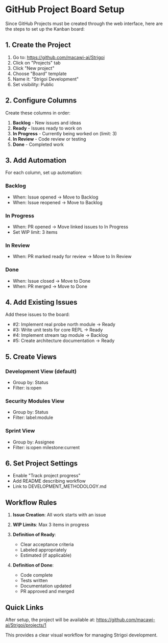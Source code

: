 # GitHub Project Board Setup

Since GitHub Projects must be created through the web interface, here are the steps to set up the Kanban board:

## 1. Create the Project

1. Go to: https://github.com/macawi-ai/Strigoi
2. Click on "Projects" tab
3. Click "New project"
4. Choose "Board" template
5. Name it: "Strigoi Development"
6. Set visibility: Public

## 2. Configure Columns

Create these columns in order:
1. **Backlog** - New issues and ideas
2. **Ready** - Issues ready to work on
3. **In Progress** - Currently being worked on (limit: 3)
4. **In Review** - Code review or testing
5. **Done** - Completed work

## 3. Add Automation

For each column, set up automation:

### Backlog
- When: Issue opened → Move to Backlog
- When: Issue reopened → Move to Backlog

### In Progress
- When: PR opened → Move linked issues to In Progress
- Set WIP limit: 3 items

### In Review
- When: PR marked ready for review → Move to In Review

### Done
- When: Issue closed → Move to Done
- When: PR merged → Move to Done

## 4. Add Existing Issues

Add these issues to the board:
- #2: Implement real probe north module → Ready
- #3: Write unit tests for core REPL → Ready
- #4: Implement stream tap module → Backlog
- #5: Create architecture documentation → Ready

## 5. Create Views

### Development View (default)
- Group by: Status
- Filter: is:open

### Security Modules View
- Group by: Status
- Filter: label:module

### Sprint View
- Group by: Assignee
- Filter: is:open milestone:current

## 6. Set Project Settings

- Enable "Track project progress"
- Add README describing workflow
- Link to DEVELOPMENT_METHODOLOGY.md

## Workflow Rules

1. **Issue Creation**: All work starts with an issue
2. **WIP Limits**: Max 3 items in progress
3. **Definition of Ready**:
   - Clear acceptance criteria
   - Labeled appropriately
   - Estimated (if applicable)

4. **Definition of Done**:
   - Code complete
   - Tests written
   - Documentation updated
   - PR approved and merged

## Quick Links

After setup, the project will be available at:
https://github.com/macawi-ai/Strigoi/projects/1

This provides a clear visual workflow for managing Strigoi development.